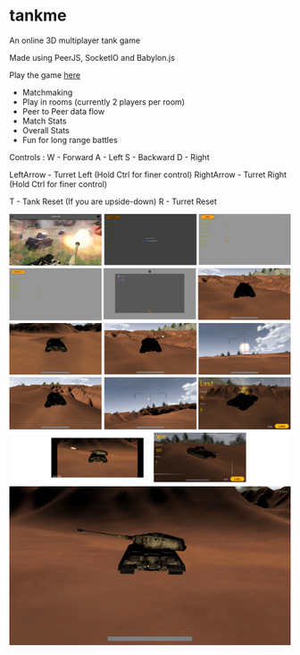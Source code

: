 # tankme
An online 3D multiplayer tank game

Made using PeerJS, SocketIO and Babylon.js

Play the game [here](https://tank-me.herokuapp.com/)

* Matchmaking
* Play in rooms (currently 2 players per room)
* Peer to Peer data flow
* Match Stats
* Overall Stats
* Fun for long range battles

Controls :
W - Forward
A - Left
S - Backward
D - Right

LeftArrow  - Turret Left  (Hold Ctrl for finer control)
RightArrow - Turret Right (Hold Ctrl for finer control)

T - Tank Reset (If you are upside-down)
R - Turret Reset


![Show1](images/show1.png)
![Show2](images/show2.png)
![Show3](images/show3.png)
![Show4](images/show4.png)
![Show5](images/show5.png)
![Show6](images/cannonFire.gif)

